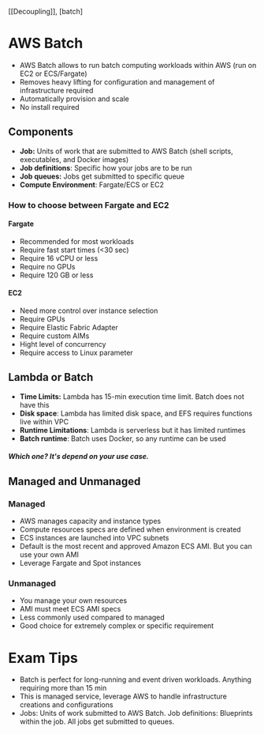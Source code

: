 [[Decoupling]], [batch]

# AWS Batch

- AWS Batch allows to run batch computing workloads within AWS (run on EC2 or ECS/Fargate)
- Removes heavy lifting for configuration and management of infrastructure required
- Automatically provision and scale
- No install required

## Components

- **Job:** Units of work that are submitted to AWS Batch (shell scripts, executables, and Docker images)
- **Job definitions**: Specific how your jobs are to be run
- **Job queues:** Jobs get submitted to specific queue
- **Compute Environment**: Fargate/ECS or EC2

### How to choose between Fargate and EC2

#### Fargate
- Recommended for most workloads
- Require fast start times (<30 sec)
- Require 16 vCPU or less
- Require no GPUs
- Require 120 GB or less

#### EC2
- Need more control over instance selection 
- Require GPUs
- Require Elastic Fabric Adapter
- Require custom AIMs
- Hight level of concurrency
- Require access to Linux parameter

## Lambda or Batch

- **Time Limits:** Lambda has 15-min execution time limit. Batch does not have this
- **Disk space**: Lambda has limited disk space, and EFS requires functions live within VPC
- **Runtime Limitations**: Lambda is serverless but it has limited runtimes
- **Batch runtime**: Batch uses Docker, so any runtime can be used
##### Which one? It's depend on your use case.

## Managed and Unmanaged

### Managed
- AWS manages capacity and instance types
- Compute resources specs are defined when environment is created
- ECS instances are launched into VPC subnets
- Default is the most recent and approved Amazon ECS AMI. But you can use your own AMI
- Leverage Fargate and Spot instances

### Unmanaged
- You manage your own resources
- AMI must meet ECS AMI specs
- Less commonly used compared to managed
- Good choice for extremely complex or specific requirement

# Exam Tips

- Batch is perfect for long-running and event driven workloads. Anything requiring more than 15 min
- This is managed service, leverage AWS to handle infrastructure creations and configurations
- Jobs: Units of work submitted to AWS Batch. Job definitions: Blueprints within the job. All jobs get submitted to queues.